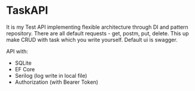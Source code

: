 # TaskAPI
It is my Test API implementing flexible architecture through DI and pattern repository.
There are all default requests - get, postm, put, delete. This up make CRUD with task which you write yourself.
Default ui is swagger.

API with:
- SQLite
- EF Core
- Serilog (log write in local file)
- Authorization (with Bearer Token)
